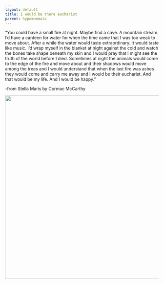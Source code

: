```yaml
---
layout: default
title: I would be there eucharist
parent: hypomnemata
---
```

“You could have a small fire at night. Maybe find a cave. A mountain stream. I’d have a canteen for water for when the time came that I was too weak to move about. After a while the water would taste extraordinary. It would taste like music. I’d wrap myself in the blanket at night against the cold and watch the bones take shape beneath my skin and I would pray that I might see the truth of the world before I died. Sometimes at night the animals would come to the edge of the fire and move about and their shadows would move among the trees and I would understand that when the last fire was ashes they would come and carry me away and I would be their eucharist. And that would be my life. And I would be happy.”

-from Stella Maris by Cormac McCarthy






<img src="uploads/2024/938ff6af0d.jpg" width="600" height="600" alt="">
